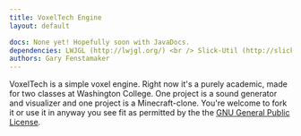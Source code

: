 ```yaml
---
title: VoxelTech Engine
layout: default

docs: None yet! Hopefully soon with JavaDocs.
dependencies: LWJGL (http://lwjgl.org/) <br /> Slick-Util (http://slick.cokeandcode.com/)
authors: Gary Fenstamaker
---
```


VoxelTech is a simple voxel engine. Right now it's a purely academic, made for two classes at Washington College. One project is a sound generator and visualizer and one project is a Minecraft-clone. You're welcome to fork it or use it in anyway you see fit as permitted by the the [GNU General Public License](http://www.gnu.org/copyleft/gpl.html "GPL v3").